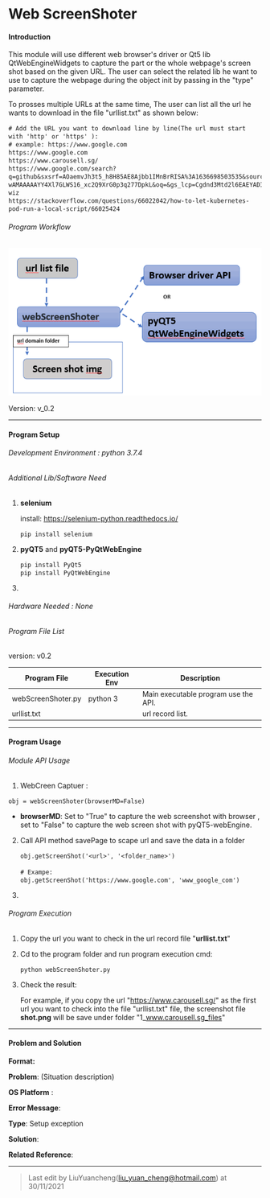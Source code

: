 # Web ScreenShoter



#### Introduction

This module will use different web browser's driver or Qt5 lib QtWebEngineWidgets to capture the part or the whole webpage's screen shot based on the given URL. The user can select the related lib he want to use to capture the webpage during the object init by passing in the "type" parameter. 

To prosses multiple URLs at the same time, The user can list all the url he wants to download  in the file "urllist.txt" as shown below: 

```
# Add the URL you want to download line by line(The url must start with 'http' or 'https' ):
# example: https://www.google.com
https://www.google.com
https://www.carousell.sg/
https://www.google.com/search?q=github&sxsrf=AOaemvJh3t5_h8H85AE8Ajbb1IMnBrRISA%3A1636698503535&source=hp&ei=hwmOYY6mHdGkqtsPq8S9sAY&iflsig=ALs-wAMAAAAAYY4Xl7GLWS16_xc2Q9XrG0p3q277DpkL&oq=&gs_lcp=Cgdnd3Mtd2l6EAEYADIHCCMQ6gIQJzIHCCMQ6gIQJzIHCCMQ6gIQJzIHCCMQ6gIQJzIHCCMQ6gIQJzIHCCMQ6gIQJzINCC4QxwEQowIQ6gIQJzIHCCMQ6gIQJzIHCCMQ6gIQJzIHCCMQ6gIQJ1AAWABgjgdoAXAAeACAAQCIAQCSAQCYAQCwAQo&sclient=gws-wiz
https://stackoverflow.com/questions/66022042/how-to-let-kubernetes-pod-run-a-local-script/66025424
```

###### Program Workflow

![](doc/img/screenshoter.png )

Version: v_0.2



------

#### Program Setup

###### Development Environment : python 3.7.4

###### Additional Lib/Software Need

1. **selenium**

   install: https://selenium-python.readthedocs.io/

   ```
   pip install selenium
   ```

2. **pyQT5** and **pyQT5-PyQtWebEngine**

   ```
   pip install PyQt5
   pip install PyQtWebEngine
   ```

3. 

###### Hardware Needed : None

###### Program File List 

version: v0.2

| Program File       | Execution Env | Description                          |
| ------------------ | ------------- | ------------------------------------ |
| webScreenShoter.py | python 3      | Main executable program use the API. |
| urllist.txt        |               | url record list.                     |



------

#### Program Usage

###### Module API Usage

1. WebCreen Captuer : 

```
obj = webScreenShoter(browserMD=False)
```

- **browserMD**: Set to "True" to capture the web screenshot with browser , set to "False" to capture the web screen shot with pyQT5-webEngine.

2. Call API method savePage to scape url and save the data in a folder 

   ```
   obj.getScreenShot('<url>', '<folder_name>')
   
   # Exampe:
   obj.getScreenShot('https://www.google.com', 'www_google_com')
   ```

3. 



###### Program Execution 

1. Copy the url you want to check in the url record file "**urllist.txt**"

2. Cd to the program folder and run program execution cmd: 

   ```
   python webScreenShoter.py
   ```

3. Check the result: 

   For example, if you copy the url "https://www.carousell.sg/" as the first url you want to check into the file "urllist.txt" file, the screenshot file **shot.png** will be save under folder "1_www.carousell.sg_files"



------

#### Problem and Solution

**Format:** 

**Problem**: (Situation description)

**OS Platform** :

**Error Message**:

**Type**: Setup exception

**Solution**:

**Related Reference**:



------

> Last edit by LiuYuancheng(liu_yuan_cheng@hotmail.com) at 30/11/2021

